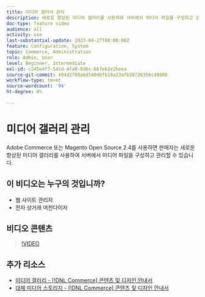```yaml
---
title: 미디어 갤러리 관리
description: 새로운 향상된 미디어 갤러리를 사용하여 서버에서 미디어 파일을 구성하고 관리하는 방법에 대해 알아봅니다.
doc-type: feature video
audience: all
activity: use
last-substantial-update: 2023-04-27T00:00:00Z
feature: Configuration, System
topic: Commerce, Administration
role: Admin, User
level: Beginner, Intermediate
exl-id: c245e4f7-54cd-4fa8-8d6c-6b7eb2e2beea
source-git-commit: 404d2708a6d540d6fb19a33afb20726356cd8000
workflow-type: tm+mt
source-wordcount: '94'
ht-degree: 0%

---
```


# 미디어 갤러리 관리

Adobe Commerce 또는 Magento Open Source 2.4를 사용하면 판매자는 새로운 향상된 미디어 갤러리를 사용하여 서버에서 미디어 파일을 구성하고 관리할 수 있습니다.

## 이 비디오는 누구의 것입니까?

- 웹 사이트 관리자
- 전자 상거래 머천다이저

## 비디오 콘텐츠

>[!VIDEO](https://video.tv.adobe.com/v/343785?quality=12&learn=on)

## 추가 리소스

- [미디어 갤러리 - [!DNL Commerce] 콘텐츠 및 디자인 안내서](https://experienceleague.adobe.com/docs/commerce-admin/content-design/media/gallery/media-gallery.html)
- [대체 미디어 스토리지 - [!DNL Commerce] 콘텐츠 및 디자인 안내서](https://experienceleague.adobe.com/docs/commerce-admin/content-design/media/storage/media-storage.html)
